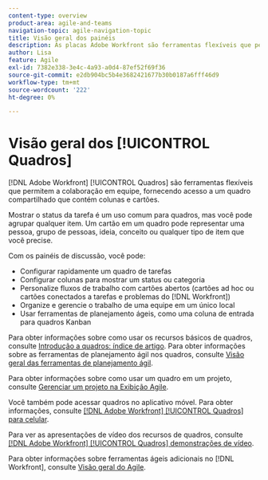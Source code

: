 ```yaml
---
content-type: overview
product-area: agile-and-teams
navigation-topic: agile-navigation-topic
title: Visão geral dos painéis
description: As placas Adobe Workfront são ferramentas flexíveis que permitem a colaboração em equipe, fornecendo acesso a uma placa compartilhada que contém colunas e cartões.
author: Lisa
feature: Agile
exl-id: 7382e338-3e4c-4a93-a0d4-87ef52f69f36
source-git-commit: e2db904bc5b4e3682421677b30b0187a6fff46d9
workflow-type: tm+mt
source-wordcount: '222'
ht-degree: 0%

---
```


# Visão geral dos [!UICONTROL Quadros]

[!DNL Adobe Workfront] [!UICONTROL Quadros] são ferramentas flexíveis que permitem a colaboração em equipe, fornecendo acesso a um quadro compartilhado que contém colunas e cartões.

Mostrar o status da tarefa é um uso comum para quadros, mas você pode agrupar qualquer item. Um cartão em um quadro pode representar uma pessoa, grupo de pessoas, ideia, conceito ou qualquer tipo de item que você precise.

Com os painéis de discussão, você pode:

* Configurar rapidamente um quadro de tarefas
* Configurar colunas para mostrar um status ou categoria
* Personalize fluxos de trabalho com cartões abertos (cartões ad hoc ou cartões conectados a tarefas e problemas do [!DNL Workfront])
* Organize e gerencie o trabalho de uma equipe em um único local
* Usar ferramentas de planejamento ágeis, como uma coluna de entrada para quadros Kanban

Para obter informações sobre como usar os recursos básicos de quadros, consulte [Introdução a quadros: índice de artigo](../agile/get-started-with-boards/get-started-with-boards.md). Para obter informações sobre as ferramentas de planejamento ágil nos quadros, consulte [Visão geral das ferramentas de planejamento ágil](/help/quicksilver/agile/use-boards-agile-planning-tools/agile-planning-tools-overview.md).

Para obter informações sobre como usar um quadro em um projeto, consulte [Gerenciar um projeto na Exibição Agile](/help/quicksilver/manage-work/projects/manage-projects/manage-projects-in-agile-view.md).

Você também pode acessar quadros no aplicativo móvel. Para obter informações, consulte [[!DNL Adobe Workfront] [!UICONTROL Quadros] para celular](/help/quicksilver/workfront-basics/mobile-apps/using-the-workfront-mobile-app/mobile-boards.md).

Para ver as apresentações de vídeo dos recursos de quadros, consulte [[!DNL Adobe Workfront] [!UICONTROL Quadros] demonstrações de vídeo](/help/quicksilver/agile/get-started-with-boards/boards-video-demonstrations.md).

Para obter informações sobre ferramentas ágeis adicionais no [!DNL Workfront], consulte [Visão geral do Agile](../agile/agile-overview.md).
